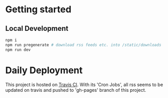 # Getting started

## Local Development

```sh
npm i
npm run pregenerate # download rss feeds etc. into /static/downloads
npm run dev
```

# Daily Deployment

This project is hosted on [Travis CI](https://travis-ci.org/developersjp/podcast-freaks). With its 'Cron Jobs', all rss seems to be updated on travis and pushed to 'gh-pages' branch of this project.